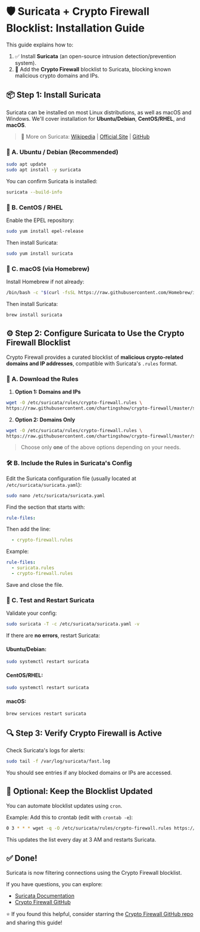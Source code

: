 # 🛡️ Suricata + Crypto Firewall Blocklist: Installation Guide

This guide explains how to:

1. ✅ Install **Suricata** (an open-source intrusion detection/prevention system).
2. 🔐 Add the **Crypto Firewall** blocklist to Suricata, blocking known malicious crypto domains and IPs.

## 📦 Step 1: Install Suricata

Suricata can be installed on most Linux distributions, as well as macOS and Windows. We'll cover installation for **Ubuntu/Debian**, **CentOS/RHEL**, and **macOS**.

> 🧠 More on Suricata: [Wikipedia](https://en.wikipedia.org/wiki/Suricata_%28software%29) | [Official Site](https://suricata.io/) | [GitHub](https://github.com/OISF/suricata)

### 🐧 A. Ubuntu / Debian (Recommended)

```bash
sudo apt update
sudo apt install -y suricata
```

You can confirm Suricata is installed:

```bash
suricata --build-info
```

### 🐧 B. CentOS / RHEL

Enable the EPEL repository:

```bash
sudo yum install epel-release
```

Then install Suricata:

```bash
sudo yum install suricata
```

### 🍎 C. macOS (via Homebrew)

Install Homebrew if not already:

```bash
/bin/bash -c "$(curl -fsSL https://raw.githubusercontent.com/Homebrew/install/HEAD/install.sh)"
```

Then install Suricata:

```bash
brew install suricata
```

## ⚙️ Step 2: Configure Suricata to Use the Crypto Firewall Blocklist

Crypto Firewall provides a curated blocklist of **malicious crypto-related domains and IP addresses**, compatible with Suricata's `.rules` format.

### 📂 A. Download the Rules

1. **Option 1: Domains and IPs**

```bash
wget -O /etc/suricata/rules/crypto-firewall.rules \
https://raw.githubusercontent.com/chartingshow/crypto-firewall/master/src/blacklists/suricata-domains-and-ips.rules
```

2. **Option 2: Domains Only**

```bash
wget -O /etc/suricata/rules/crypto-firewall.rules \
https://raw.githubusercontent.com/chartingshow/crypto-firewall/master/src/blacklists/suricata-domains-only.rules
```

> Choose only **one** of the above options depending on your needs.

### 🛠️ B. Include the Rules in Suricata's Config

Edit the Suricata configuration file (usually located at `/etc/suricata/suricata.yaml`):

```bash
sudo nano /etc/suricata/suricata.yaml
```

Find the section that starts with:

```yaml
rule-files:
```

Then add the line:

```yaml
  - crypto-firewall.rules
```

Example:

```yaml
rule-files:
  - suricata.rules
  - crypto-firewall.rules
```

Save and close the file.

### 🔄 C. Test and Restart Suricata

Validate your config:

```bash
sudo suricata -T -c /etc/suricata/suricata.yaml -v
```

If there are **no errors**, restart Suricata:

#### Ubuntu/Debian:

```bash
sudo systemctl restart suricata
```

#### CentOS/RHEL:

```bash
sudo systemctl restart suricata
```

#### macOS:

```bash
brew services restart suricata
```

## 🔍 Step 3: Verify Crypto Firewall is Active

Check Suricata's logs for alerts:

```bash
sudo tail -f /var/log/suricata/fast.log
```

You should see entries if any blocked domains or IPs are accessed.

## 🧼 Optional: Keep the Blocklist Updated

You can automate blocklist updates using `cron`.

Example: Add this to crontab (edit with `crontab -e`):

```bash
0 3 * * * wget -q -O /etc/suricata/rules/crypto-firewall.rules https://raw.githubusercontent.com/chartingshow/crypto-firewall/master/src/blacklists/suricata-domains-and-ips.rules && systemctl restart suricata
```

This updates the list every day at 3 AM and restarts Suricata.

## ✅ Done!

Suricata is now filtering connections using the Crypto Firewall blocklist.

If you have questions, you can explore:

* [Suricata Documentation](https://suricata.readthedocs.io/)
* [Crypto Firewall GitHub](https://github.com/chartingshow/crypto-firewall/)

⭐ If you found this helpful, consider starring the [Crypto Firewall GitHub repo](https://github.com/chartingshow/crypto-firewall) and sharing this guide!

